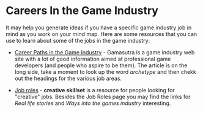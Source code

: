 # Careers In the Game Industry

It may help you generate ideas if you have a specific game industry job in mind as you work on your mind map. Here are some resources that you can use to learn about some of the jobs in the game industry:

- [Career Paths in the Game Industry][gamasutra] - Gamasutra is a game industry web site with a lot of good information aimed at professional game developers (and people who aspire to be them). The article is on the long side, take a moment to look up the word _archetype_ and then chekk out the headings for the various job areas.

- [Job roles][creativeskillset] - **creative skillset** is a resource for people looking for "creative" jobs. Besides the Job Roles page you may find the links for _Real life stories_ and _Ways into the games industry_ interesting.

[gamasutra]: <https://www.gamasutra.com/view/feature/131164/career_paths_in_the_game_industry.php>
[creativeskillset]: <http://creativeskillset.org/creative_industries/games/job_roles>
